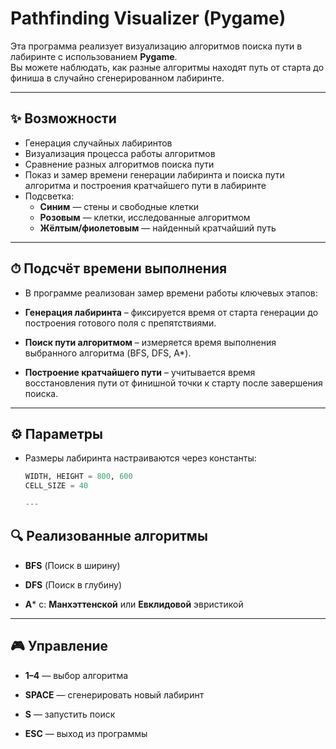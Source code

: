 # Pathfinding Visualizer (Pygame)

Эта программа реализует визуализацию алгоритмов поиска пути в лабиринте с использованием **Pygame**.  
Вы можете наблюдать, как разные алгоритмы находят путь от старта до финиша в случайно сгенерированном лабиринте.

---

## ✨ Возможности
- Генерация случайных лабиринтов
- Визуализация процесса работы алгоритмов
- Сравнение разных алгоритмов поиска пути
- Показ и замер времени генерации лабиринта и поиска пути алгоритма и построения кратчайшего пути в лабиринте
- Подсветка:
  - **Синим** — стены и свободные клетки
  - **Розовым** — клетки, исследованные алгоритмом
  - **Жёлтым/фиолетовым** — найденный кратчайший путь

---
## ⏱ Подсчёт времени выполнения

- В программе реализован замер времени работы ключевых этапов:

- **Генерация лабиринта** – фиксируется время от старта генерации до построения готового поля с препятствиями.

- **Поиск пути алгоритмом** – измеряется время выполнения выбранного алгоритма (BFS, DFS, A*).

- **Построение кратчайшего пути** – учитывается время восстановления пути от финишной точки к старту после завершения поиска.

---  

## ⚙️ Параметры
- Размеры лабиринта настраиваются через константы:
  ```python
  WIDTH, HEIGHT = 800, 600
  CELL_SIZE = 40
  
  ---
  
## 🔍 Реализованные алгоритмы

- **BFS** (Поиск в ширину)

- **DFS** (Поиск в глубину)

 -  **A*** с: **Манхэттенской** или **Евклидовой** эвристикой

---

## 🎮 Управление

- **1–4** — выбор алгоритма

- **SPACE** — сгенерировать новый лабиринт

- **S** — запустить поиск

- **ESC** — выход из программы
